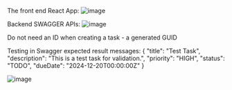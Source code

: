 The front end React App:
![image](https://github.com/user-attachments/assets/ab77e52f-f9d0-45b1-ab27-6ee0509a7916)

Backend SWAGGER APIs:
![image](https://github.com/user-attachments/assets/dceeb0d0-54ec-4217-a230-bf574f9c2ec5)

Do not need an ID when creating a task - a generated GUID

Testing in Swagger expected result messages:
{
  "title": "Test Task",
  "description": "This is a test task for validation.",
  "priority": "HIGH",
  "status": "TODO",
  "dueDate": "2024-12-20T00:00:00Z"
}

![image](https://github.com/user-attachments/assets/3aab4059-0093-44a6-8905-21b6b77160cc)


